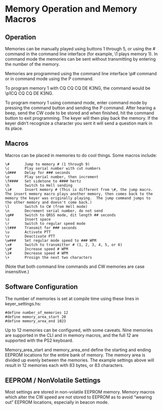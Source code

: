 # Memory Operation and Memory Macros

## Operation
Memories can be manually played using buttons 1 through 5, or using the \# command in the command line interface (for example, \1 plays memory 1).  In command mode the memories can be sent without transmitting by entering the number of the memory.

Memories are programmed using the command line interface \p# command or in command mode using the P command.

To program memory 1 with CQ CQ CQ DE K3NG, the command would be \p1CQ CQ CQ DE K3NG.

To program memory 1 using command mode, enter command mode by pressing the command button and sending the P command.  After hearing a beep, send the CW code to be stored and when finished, hit the command button to exit programming.  The keyer will then play back the memory.  If the keyer didn’t recognize a character you sent it will send a question mark in its place.

## Macros

Macros can be placed in memories to do cool things. Some macros include:

    \#       Jump to memory # (1 through 9)
    \c       Play serial number with cut numbers
    \d###    Delay for ### seconds
    \e       Play serial number, then increment
    \f####   Set sidetone to #### hertz
    \h       Switch to Hell sending
    \i#      Insert memory # (This is different from \#, the jump macro.  The insert memory macro plays another memory, then comes back to the memory the keyer was originally playing.  The jump command jumps to the other memory and doesn't come back.)
    \l       Switch to CW (from Hell mode)
    \n       Decrement serial number, do not send
    \q##     Switch to QRSS mode, dit length ## seconds
    \s       Insert space
    \r       Switch to regular speed mode
    \t###    Transmit for ### seconds
    \u       Activate PTT
    \v       Deactivate PTT
    \w###    Set regular mode speed to ### WPM
    \x#      Switch to transmitter # (1, 2, 3, 4, 5, or 6)
    \y#      Increase speed # WPM
    \z#      Decrease speed # WPM
    \+       Prosign the next two characters

(Note that both command line commands and CW memories are case insensitive.)

## Software Configuration

The number of memories is set at compile time using these lines in keyer_settings.hs:

    #define number_of_memories 12
    #define memory_area_start 20
    #define memory_area_end 1023

Up to 12 memories can be configured, with some caveats.  Nine memories are supported in the CLI and in memory macros, and the full 12 are supported with the PS2 keyboard.

Memory_area_start and memory_area_end define the starting and ending EEPROM locations for the entire bank of memory.  The memory area is divided up evenly between the memories.  The example settings above will result in 12 memories each with 83 bytes, or 83 characters.

## EEPROM / NonVolatile Settings

Most settings are stored in non-volatile EEPROM memory.  Memory macros which alter the CW speed are not stored to EEPROM as to avoid “wearing out” EEPROM locations, especially in beacon mode.